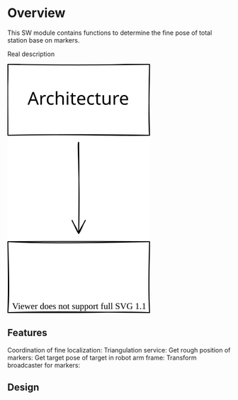 # Overview

This SW module contains functions to determine the fine pose of total station base on markers.

Real description

![Architecture](img/architecture.drawio.svg)

## Features

Coordination of fine localization:
Triangulation service:
Get rough position of markers:
Get target pose of target in robot arm frame:
Transform broadcaster for markers:

## Design
